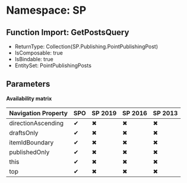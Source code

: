 # Namespace: SP

## Function Import: GetPostsQuery

- ReturnType: Collection(SP.Publishing.PointPublishingPost)
- IsComposable: true
- IsBindable: true
- EntitySet: PointPublishingPosts

## Parameters

**Availability matrix**

Navigation Property | SPO | SP 2019 | SP 2016 | SP 2013
----------|-----|---------|---------|--------
directionAscending | ✔ | ✖ | ✖ | ✖
draftsOnly | ✔ | ✖ | ✖ | ✖
itemIdBoundary | ✔ | ✖ | ✖ | ✖
publishedOnly | ✔ | ✖ | ✖ | ✖
this | ✔ | ✖ | ✖ | ✖
top | ✔ | ✖ | ✖ | ✖
